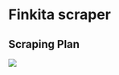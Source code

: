 # Finkita scraper

## Scraping Plan

[![](https://mermaid.ink/img/pako:eNptkUFrAjEQhf_KkFMFhfaagwfRo1DcHvcyJOM2dDNZk4lFxP_ejXGhsub0eHx58ya5KhMsKa0SnTKxoa3DLqJvGcYzYBRn3IAskEzEgSJggqbKORMpSQEOu-YLGopnZ2hO-cBdKNi-iO2m5cpME1br9aQ1HDKDRddfquW4g7eP98_9Yn6nTNewyf0P_EYnBD4LigsMlb23K-C9wEuygrXg6mXmaORe_gc-1X0mh8CJ6npqqTxFj86Oj30tTqvkmzy1So_S0hFLrmr5NqJ5sCi0s05CVPqIfaKlwiyhubBRWmKmCXp82IO6_QERTp4w)](https://mermaid.live/edit#pako:eNptkUFrAjEQhf_KkFMFhfaagwfRo1DcHvcyJOM2dDNZk4lFxP_ejXGhsub0eHx58ya5KhMsKa0SnTKxoa3DLqJvGcYzYBRn3IAskEzEgSJggqbKORMpSQEOu-YLGopnZ2hO-cBdKNi-iO2m5cpME1br9aQ1HDKDRddfquW4g7eP98_9Yn6nTNewyf0P_EYnBD4LigsMlb23K-C9wEuygrXg6mXmaORe_gc-1X0mh8CJ6npqqTxFj86Oj30tTqvkmzy1So_S0hFLrmr5NqJ5sCi0s05CVPqIfaKlwiyhubBRWmKmCXp82IO6_QERTp4w)

